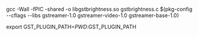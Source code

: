 gcc -Wall -fPIC -shared -o libgstbrightness.so gstbrightness.c $(pkg-config --cflags --libs gstreamer-1.0 gstreamer-video-1.0 gstreamer-base-1.0)

export GST_PLUGIN_PATH=$PWD:$GST_PLUGIN_PATH
